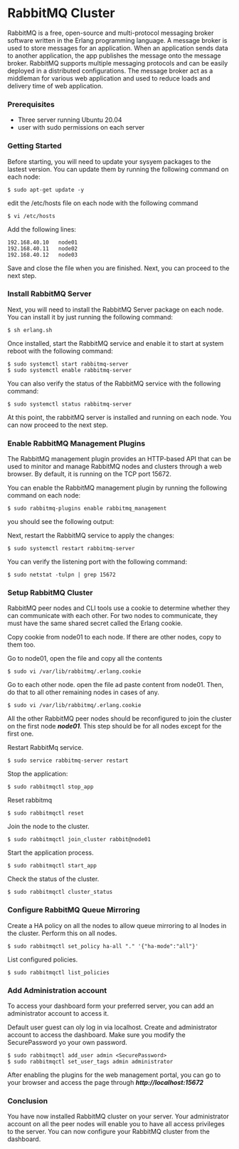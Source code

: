 # RabbitMQ Cluster

RabbitMQ is a free, open-source and multi-protocol messaging broker software written in the Erlang programming language. A message broker is used to store messages for an application. When an application sends data to another application, the app publishes the message onto the message broker. RabbitMQ supports multiple messaging protocols and can be easily deployed in a distributed configurations. The message broker act as a middleman for various web application and used to reduce loads and delivery time of web application.

### Prerequisites

- Three server running Ubuntu 20.04
- user with sudo permissions on each server

### Getting Started

Before starting, you will need to update your sysyem packages to the lastest version. You can update them by running the following command on each node:

```shell
$ sudo apt-get update -y
```
edit the /etc/hosts file on each node with the following command

```shell
$ vi /etc/hosts
```

Add the following lines:

```config
192.168.40.10   node01
192.168.40.11   node02
192.168.40.12   node03
```

Save and close the file when you are finished. Next, you can proceed to the next step.

### Install RabbitMQ Server

Next, you will need to install the RabbitMQ Server package on each node. You can install it by just running the following command:

```shell
$ sh erlang.sh
```
Once installed, start the RabbitMQ service and enable it to start at system reboot with the following command:

```shell
$ sudo systemctl start rabbitmq-server
$ sudo systemctl enable rabbitmq-server
```
You can also verify the status of the RabbitMQ service with the following command:

```shell
$ sudo systemctl status rabbitmq-server
```
At this point, the rabbitMQ server is installed and running on each node. You can now proceed to the next step.

### Enable RabbitMQ Management Plugins

The RabbitMQ management plugin provides an HTTP-based API that can be used to minitor and manage RabbitMQ nodes and clusters through a web browser. By default, it is running on the TCP port 15672.

You can enable the RabbitMQ management plugin by running the following command on each node:

```shell
$ sudo rabbitmq-plugins enable rabbitmq_management
```
you should see the following output:

Next, restart the RabbitMQ service to apply the changes:

```shell
$ sudo systemctl restart rabbitmq-server
```

You can verify the listening port with the following command:
```shell
$ sudo netstat -tulpn | grep 15672
```

### Setup RabbitMQ Cluster

RabbitMQ peer nodes and CLI tools use a cookie to determine whether they can communicate with each other. For two nodes to communicate, they must have the same shared secret called the Erlang cookie.

Copy cookie from node01 to each node. If there are other nodes, copy to them too.

Go to node01, open the file and copy all the contents
```shell
$ sudo vi /var/lib/rabbitmq/.erlang.cookie
```

Go to each other node. open the file ad paste content from node01. Then, do that to all other remaining nodes in cases of any.

```shell
$ sudo vi /var/lib/rabbitmq/.erlang.cookie
```
All the other RabbitMQ peer nodes should be reconfigured to join the cluster on the first node ***node01***. This step should be for all nodes except for the first one.

Restart RabbitMq service.

```shell
$ sudo service rabbitmq-server restart
```

Stop the application:
```shell
$ sudo rabbitmqctl stop_app
```

Reset rabbitmq
```shell
$ sudo rabbitmqctl reset
```

Join the node to the cluster.
```shell
$ sudo rabbitmqctl join_cluster rabbit@node01
```

Start the application process.
```shell
$ sudo rabbitmqctl start_app
```

Check the status of the cluster.
```shell
$ sudo rabbitmqctl cluster_status
```

### Configure RabbitMQ Queue Mirroring
Create a HA policy on all the nodes to allow queue mirroring to al lnodes in the cluster. Perform this on all nodes.

```shell
$ sudo rabbitmqctl set_policy ha-all "." '{"ha-mode":"all"}'
```

List configured policies.
```shell
$ sudo rabbitmqctl list_policies
```

### Add Administration account
To access your dashboard form your preferred server, you can add an administrator account to access it.

Default user guest can oly log in via localhost. Create and administrator account to access the dashboard. Make sure you modify the SecurePassword yo your own password.
```shell
$ sudo rabbitmqctl add_user admin <SecurePassword>
$ sudo rabbitmqctl set_user_tags admin administrator
```
After enabling the plugins for the web management portal, you can go to your browser and access the page through ***http://localhost:15672***

### Conclusion

You have now installed RabbitMQ cluster on your server. Your administrator account on all the peer nodes will enable you to have all access privileges to the server. You can now configure your RabbitMQ cluster from the dashboard.

